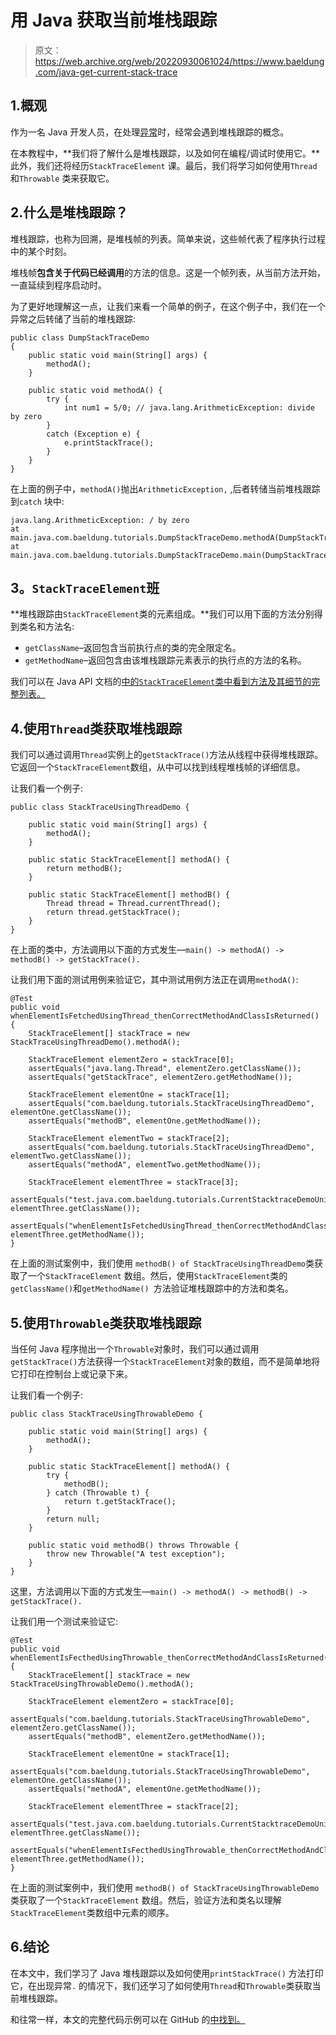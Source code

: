 # 用 Java 获取当前堆栈跟踪

> 原文：<https://web.archive.org/web/20220930061024/https://www.baeldung.com/java-get-current-stack-trace>

## 1.概观

作为一名 Java 开发人员，在处理[异常](/web/20221026031411/https://www.baeldung.com/java-checked-unchecked-exceptions)时，经常会遇到堆栈跟踪的概念。

在本教程中，**我们将了解什么是堆栈跟踪，以及如何在编程/调试时使用它。**此外，我们还将经历`StackTraceElement` 课。最后，我们将学习如何使用`Thread`和`Throwable` 类来获取它。

## 2.什么是堆栈跟踪？

堆栈跟踪，也称为回溯，是堆栈帧的列表。简单来说，这些帧代表了程序执行过程中的某个时刻。

堆栈帧**包含关于代码已经调用**的方法的信息。这是一个帧列表，从当前方法开始，一直延续到程序启动时。

为了更好地理解这一点，让我们来看一个简单的例子，在这个例子中，我们在一个异常之后转储了当前的堆栈跟踪:

```
public class DumpStackTraceDemo 
{ 
    public static void main(String[] args) {
        methodA(); 
    } 

    public static void methodA() {
        try {
            int num1 = 5/0; // java.lang.ArithmeticException: divide by zero
        }
        catch (Exception e) {
            e.printStackTrace();
        }
    }
}
```

在上面的例子中，`methodA()`抛出`ArithmeticException,` ,后者转储当前堆栈跟踪到`catch` 块中:

```
java.lang.ArithmeticException: / by zero
at main.java.com.baeldung.tutorials.DumpStackTraceDemo.methodA(DumpStackTraceDemo.java:11)
at main.java.com.baeldung.tutorials.DumpStackTraceDemo.main(DumpStackTraceDemo.java:6)
```

## 3。`StackTraceElement`班

**堆栈跟踪由`StackTraceElement`类的元素组成。**我们可以用下面的方法分别得到类名和方法名:

*   `getClassName`–返回包含当前执行点的类的完全限定名。
*   `getMethodName`–返回包含由该堆栈跟踪元素表示的执行点的方法的名称。

我们可以在 Java API 文档的[中的`StackTraceElement`类中看到方法及其细节的完整列表。](https://web.archive.org/web/20221026031411/https://docs.oracle.com/en/java/javase/17/docs/api/java.base/java/lang/StackTraceElement.html)

## 4.使用`Thread`类获取堆栈跟踪

我们可以通过调用`Thread`实例上的`getStackTrace()`方法从线程中获得堆栈跟踪。它返回一个`StackTraceElement`数组，从中可以找到线程堆栈帧的详细信息。

让我们看一个例子:

```
public class StackTraceUsingThreadDemo {

    public static void main(String[] args) {
        methodA();
    }

    public static StackTraceElement[] methodA() {
        return methodB();
    }

    public static StackTraceElement[] methodB() {
        Thread thread = Thread.currentThread();
        return thread.getStackTrace();
    }
}
```

在上面的类中，方法调用以下面的方式发生—`main() -> methodA() -> methodB() -> getStackTrace().`

让我们用下面的测试用例来验证它，其中测试用例方法正在调用`methodA()`:

```
@Test
public void whenElementIsFetchedUsingThread_thenCorrectMethodAndClassIsReturned() {
    StackTraceElement[] stackTrace = new StackTraceUsingThreadDemo().methodA();

    StackTraceElement elementZero = stackTrace[0];
    assertEquals("java.lang.Thread", elementZero.getClassName());
    assertEquals("getStackTrace", elementZero.getMethodName());

    StackTraceElement elementOne = stackTrace[1];
    assertEquals("com.baeldung.tutorials.StackTraceUsingThreadDemo", elementOne.getClassName());
    assertEquals("methodB", elementOne.getMethodName());

    StackTraceElement elementTwo = stackTrace[2];
    assertEquals("com.baeldung.tutorials.StackTraceUsingThreadDemo", elementTwo.getClassName());
    assertEquals("methodA", elementTwo.getMethodName());

    StackTraceElement elementThree = stackTrace[3];
    assertEquals("test.java.com.baeldung.tutorials.CurrentStacktraceDemoUnitTest", elementThree.getClassName());
    assertEquals("whenElementIsFetchedUsingThread_thenCorrectMethodAndClassIsReturned", elementThree.getMethodName());
}
```

在上面的测试案例中，我们使用 `methodB() of StackTraceUsingThreadDemo`类获取了一个`StackTraceElement` 数组。然后，使用`StackTraceElement`类的`getClassName()`和`getMethodName() `方法验证堆栈跟踪中的方法和类名。

## 5.使用`Throwable`类获取堆栈跟踪

当任何 Java 程序抛出一个`Throwable`对象时，我们可以通过调用`getStackTrace()`方法获得一个`StackTraceElement`对象的数组，而不是简单地将它打印在控制台上或记录下来。

让我们看一个例子:

```
public class StackTraceUsingThrowableDemo {

    public static void main(String[] args) {
        methodA(); 
    } 

    public static StackTraceElement[] methodA() {
        try {
            methodB();
        } catch (Throwable t) {
            return t.getStackTrace();
        }
        return null;
    }

    public static void methodB() throws Throwable {
        throw new Throwable("A test exception");
    }
}
```

这里，方法调用以下面的方式发生—`main() -> methodA() -> methodB() -> getStackTrace().`

让我们用一个测试来验证它:

```
@Test
public void whenElementIsFecthedUsingThrowable_thenCorrectMethodAndClassIsReturned() {
    StackTraceElement[] stackTrace = new StackTraceUsingThrowableDemo().methodA();

    StackTraceElement elementZero = stackTrace[0];
    assertEquals("com.baeldung.tutorials.StackTraceUsingThrowableDemo", elementZero.getClassName());
    assertEquals("methodB", elementZero.getMethodName());

    StackTraceElement elementOne = stackTrace[1];
    assertEquals("com.baeldung.tutorials.StackTraceUsingThrowableDemo", elementOne.getClassName());
    assertEquals("methodA", elementOne.getMethodName());

    StackTraceElement elementThree = stackTrace[2];
    assertEquals("test.java.com.baeldung.tutorials.CurrentStacktraceDemoUnitTest", elementThree.getClassName());
    assertEquals("whenElementIsFecthedUsingThrowable_thenCorrectMethodAndClassIsReturned", elementThree.getMethodName());
}
```

在上面的测试案例中，我们使用 `methodB() of StackTraceUsingThrowableDemo`类获取了一个`StackTraceElement` 数组。然后，验证方法和类名以理解`StackTraceElement`类数组中元素的顺序。

## 6.结论

在本文中，我们学习了 Java 堆栈跟踪以及如何使用`printStackTrace()` 方法打印它，在出现异常`.` 的情况下，我们还学习了如何使用`Thread`和`Throwable`类获取当前堆栈跟踪。

和往常一样，本文的完整代码示例可以在 GitHub 的[中找到。](https://web.archive.org/web/20221026031411/https://github.com/eugenp/tutorials/tree/master/core-java-modules/core-java-exceptions-4)